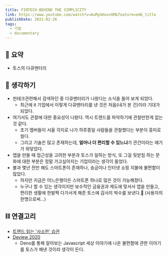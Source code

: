 ```yaml
---
title: FINTECH-BEHIND THE SIMPLICITY
link: https://www.youtube.com/watch?v=AuMyGHuxvOM&feature=emb_title
publishDate: 2021-02-26
tags:
  - 기업
  - documentary
---
```




## 📝 요약 
- 토스의 다큐멘터리  


## 🤔 생각하기   
- 핀테크관련해서 검색하던 중 다큐멘터리가 나왔다는 소식을 들어 보게 되었다.  
  - 최근에 it 기업에서 이렇게 다큐멘터리를 낸 것은 처음(내가 본 건)이라 기대가 되었다.    
- 여기서도 관찰에 대한 중요성이 나왔다. 역시 트렌드를 파악하기에 관찰만한게 없는 것 같다. 
  - 초기 멤버들이 서울 각지로 나가 하루종일 사람들을 관찰했다는 부분이 흥미로웠다.  
  - 그리고 기술은 많고 존재하는데, **얼마나 더 편리할 수 있느냐**가 관건이라는 얘기가 와닿았다.  
- 앱을 만들 때 접근성을 고려한 부분과 토스가 일하는 방식, 또 그걸 뒷받침 하는 문화에 대한 부분은 정말 가고싶어지는 기업이라는 생각이 들었다.    
- 불과 몇년 전만 해도 스마트폰이 존재하나, 송금이나 인터넷 쇼핑 지불에 불편함이 많았다.  
  - 하지만 지금은 어느은행이든 스마트폰 하나로 많은 것이 가능해졌다.  
  - 누구나 할 수 있는 생각이지만 보수적인 금융권과 제도에 맞서서 앱을 만들고, 편리한 생활에 한발짝 다가서게 해준 토스에 감사의 박수를 보낸다.👏 (사용자의 한명으로써...)


## ⛓ 연결고리
- [트렌드 읽는 '사소한' 습관](https://slownews.kr/77681)  
- [Deview 2020](../Dev/deview-2020)  
  - Deno를 통해 알아보는 Javascript 세상 이야기에 나온 불편함에 관한 이야기를 토스가 해낸 것이라 생각이 든다.  

